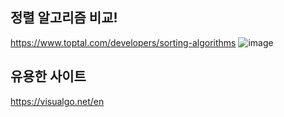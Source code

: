 ## 정렬 알고리즘 비교!
https://www.toptal.com/developers/sorting-algorithms
![image](https://user-images.githubusercontent.com/109774037/200708735-ebea6892-c1e2-4af5-aacc-940afa3ce6f8.png)



## 유용한 사이트
https://visualgo.net/en
